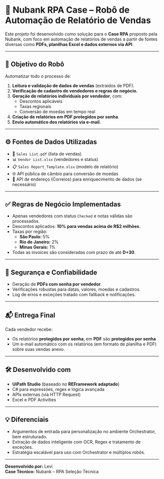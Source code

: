 # 🤖 Nubank RPA Case – Robô de Automação de Relatório de Vendas

Este projeto foi desenvolvido como solução para o **Case RPA** proposto pela Nubank, com foco em automação de relatórios de vendas a partir de fontes diversas como **PDFs, planilhas Excel e dados externos via API**.

---

## 🧠 Objetivo do Robô

Automatizar todo o processo de:

1. **Leitura e validação de dados de vendas** (extraídos de PDF).
2. **Verificação de cadastro de vendedores e regras de negócio.**
3. **Geração de relatórios individuais por vendedor**, com:
   - Descontos aplicáveis
   - Taxas regionais
   - Conversão de moedas em tempo real
4. **Criação de relatórios em PDF protegidos por senha**.
5. **Envio automático dos relatórios via e-mail.**

---

## ⚙️ Fontes de Dados Utilizadas

- 📄 `Sales List.pdf` (lista de vendas)
- 📊 `Vendor List.xlsx` (vendedores e status)
- 📋 `Sales Report_Template.xlsx` (modelo de relatório)
- 🌐 API pública de câmbio para conversão de moedas
- 📮 API de endereço (Correios) para enriquecimento de dados (se necessário)

---

## ✅ Regras de Negócio Implementadas

- Apenas vendedores com status `Checked` e notas válidas são processados.
- Descontos aplicados: **10% para vendas acima de R$2 milhões**.
- Taxas por região:
  - **São Paulo:** 5%
  - **Rio de Janeiro:** 2%
  - **Minas Gerais:** 1%
- Todas as invoices são consideradas com prazo de até **D+30**.

---

## 🔐 Segurança e Confiabilidade

- Geração de **PDFs com senha por vendedor**.
- Verificações robustas para datas, valores, moedas e cadastros.
- Log de erros e exceções tratado com fallback e notificações.

---

## 📬 Entrega Final

Cada vendedor recebe:
- Os relatórios **protegidos por senha**, em **PDF** são **protegidos por senha**
- Um e-mail automático com os relatórios (em formato de planilha e PDF) sobre suas vendas anexo.

---

## 🛠️ Desenvolvido com

- **UiPath Studio** (baseado no **REFramework adaptado**)
- C# para expressões, regex e lógica avançada
- APIs externas (via HTTP Request)
- Excel e PDF Activities

---

## 💡 Diferenciais

- Argumentos de entrada para personalização no ambiente Orchestrator, bem estruturado.
- Extração de dados inteligente com OCR, Regex e tratamento de exceções.
- Estratégia escalável para uso com Orchestrator e múltiplos robôs.

---

**Desenvolvido por:** Levi  
**Case Técnico:** Nubank – RPA Seleção Técnica